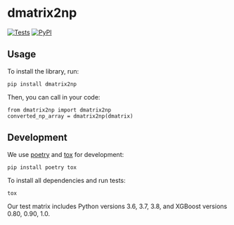 # dmatrix2np

[![Tests](https://github.com/aporia-ai/dmatrix2np/workflows/Test/badge.svg)](https://github.com/aporia-ai/dmatrix2np/actions?workflow=Test) [![PyPI](https://img.shields.io/pypi/v/dmatrix2np.svg)](https://pypi.org/project/dmatrix2np/)

## Usage

To install the library, run:

    pip install dmatrix2np

Then, you can call in your code:

    from dmatrix2np import dmatrix2np
    converted_np_array = dmatrix2np(dmatrix)

## Development

We use [poetry](https://python-poetry.org/) and [tox](https://tox.readthedocs.io/en/latest/) for development:

    pip install poetry tox

To install all dependencies and run tests:

    tox

Our test matrix includes Python versions 3.6, 3.7, 3.8, and XGBoost versions 0.80, 0.90, 1.0.
